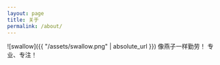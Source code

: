 ```yaml
---
layout: page
title: 关于
permalink: /about/
---
```


![swallow]({{ "/assets/swallow.png" | absolute_url }})
像燕子一样勤劳！
专业、专注！
